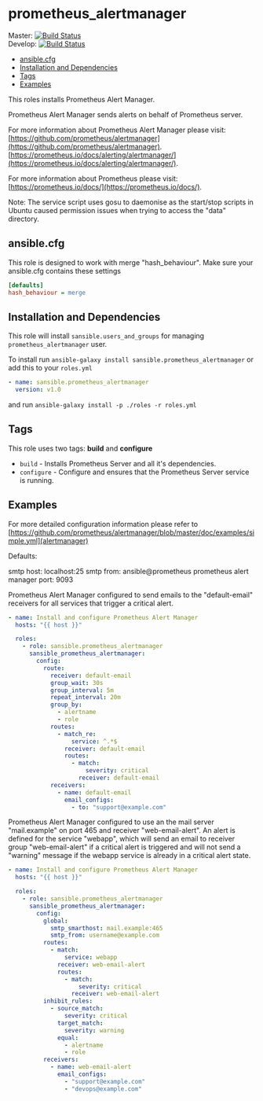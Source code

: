 # prometheus_alertmanager

Master: [![Build Status](https://travis-ci.org/sansible/prometheus_alertmanager.svg?branch=master)](https://travis-ci.org/sansible/prometheus_alertmanager)  
Develop: [![Build Status](https://travis-ci.org/sansible/prometheus_alertmanager.svg?branch=develop)](https://travis-ci.org/sansible/prometheus_alertmanager)

* [ansible.cfg](#ansible-cfg)
* [Installation and Dependencies](#installation-and-dependencies)
* [Tags](#tags)
* [Examples](#examples)

This roles installs Prometheus Alert Manager.

Prometheus Alert Manager sends alerts on behalf of Prometheus server.

For more information about Prometheus Alert Manager please visit:
[https://github.com/prometheus/alertmanager](https://github.com/prometheus/alertmanager).
[https://prometheus.io/docs/alerting/alertmanager/](https://prometheus.io/docs/alerting/alertmanager/).

For more information about Prometheus please visit:
[https://prometheus.io/docs/](https://prometheus.io/docs/).

Note: The service script uses gosu to daemonise as the start/stop scripts in Ubuntu caused permission issues when trying to access the "data" directory.

## ansible.cfg

This role is designed to work with merge "hash_behaviour". Make sure your
ansible.cfg contains these settings

```INI
[defaults]
hash_behaviour = merge
```

## Installation and Dependencies

This role will install `sansible.users_and_groups` for managing `prometheus_alertmanager` user.

To install run `ansible-galaxy install sansible.prometheus_alertmanager` or add this to your `roles.yml`

```YAML
- name: sansible.prometheus_alertmanager
  version: v1.0
```

and run `ansible-galaxy install -p ./roles -r roles.yml`

## Tags

This role uses two tags: **build** and **configure**

* `build` - Installs Prometheus Server and all it's dependencies.
* `configure` - Configure and ensures that the Prometheus Server service is running.


## Examples

For more detailed configuration information please refer to [https://github.com/prometheus/alertmanager/blob/master/doc/examples/simple.yml](alertmanager)

Defaults:

smtp host: localhost:25
smtp from: ansible@prometheus
prometheus alert manager port: 9093

Prometheus Alert Manager configured to send emails to the "default-email" receivers for all services that trigger a critical alert.

```YAML
- name: Install and configure Prometheus Alert Manager
  hosts: "{{ host }}"

  roles:
    - role: sansible.prometheus_alertmanager
      sansible_prometheus_alertmanager:
        config:
          route:
            receiver: default-email
            group_wait: 30s
            group_interval: 5m
            repeat_interval: 20m
            group_by:
              - alertname
              - role
            routes:
              - match_re:
                  service: ^.*$
                receiver: default-email
                routes:
                  - match:
                      severity: critical
                    receiver: default-email
            receivers:
              - name: default-email
                email_configs:
                  - to: "support@example.com"
```
         
          
Prometheus Alert Manager configured to use an the mail server "mail.example" on port 465 and receiver "web-email-alert".
An alert is defined for the service "webapp", which will send an email to receiver group "web-email-alert" if a critical alert is triggered and will not send a "warning" message if the webapp service is already in a critical alert state.

```YAML
- name: Install and configure Prometheus Alert Manager
  hosts: "{{ host }}"

  roles:
    - role: sansible.prometheus_alertmanager
      sansible_prometheus_alertmanager:
        config:
          global: 
            smtp_smarthost: mail.example:465
            smtp_from: username@example.com
          routes:
            - match:
                service: webapp
              receiver: web-email-alert
              routes:
                - match:
                    severity: critical
                  receiver: web-email-alert
          inhibit_rules:
            - source_match:
                severity: critical
              target_match:
                severity: warning
              equal:
                - alertname
                - role
          receivers:
            - name: web-email-alert
              email_configs:
                - "support@example.com"
                - "devops@example.com"

```
